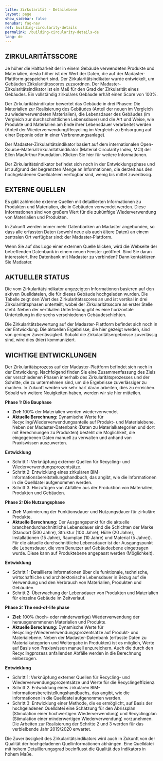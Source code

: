 ```yaml
---
title: Zirkularität - Detailebene
layout: page
show_sidebar: false
menubar: faq-nav
ref: building-circularity-details
permalink: /building-circularity-details-de
lang: de
---
```


## ZIRKULARITÄTSSCORE
Je höher die Haltbarkeit der in einem Gebäude verwendeten Produkte und Materialien, desto höher ist der Wert der Daten, die auf der Madaster-Plattform gespeichert sind. Der Zirkularitätsindikator wurde entwickelt, um Gebäuden Zirkularitätsscores zuzuordnen. Der Madaster-Zirkularitätsindikator ist ein Maß für den Grad der Zirkularität eines Gebäudes. Ein vollständig zirkuläres Gebäude erhält einen Score von 100%.

Der Zirkularitätsindikator bewertet das Gebäude in drei Phasen: Die Materialien zur Realisierung des Gebäudes (Anteil der neuen im Vergleich zu wiederverwendeten Materialien), die Lebensdauer des Gebäudes (im Vergleich zur durchschnittlichen Lebensdauer) und die Art und Weise, wie Produkte und Materialien am Ende ihrer Lebensdauer verarbeitet werden (Anteil der Wiederverwendung/Recycling im Vergleich zu Entsorgung auf einer Deponie oder in einer Verbrennungsanlage).

Der Madaster-Zirkularitätsindikator basiert auf dem internationalen Open-Source-Materialzirkularitätsindikator (Material Circularity Index, MCI) der Ellen MacArthur Foundation. Klicken Sie hier für weitere Informationen.

Der Zirkularitätsindikator befindet sich noch in der Entwicklungsphase und ist aufgrund der begrenzten Menge an Informationen, die derzeit aus den hochgeladenen Quelldateien verfügbar sind, wenig bis mittel zuverlässig.

## EXTERNE QUELLEN
Es gibt zahlreiche externe Quellen mit detaillierten Informationen zu Produkten und Materialien, die in Gebäuden verwendet werden. Diese Informationen sind von großem Wert für die zukünftige Wiederverwendung von Materialien und Produkten.

In Zukunft werden immer mehr Datenbanken an Madaster angebunden, so dass alle erfassten Daten (sowohl neue als auch ältere Daten) an einem zentralen Ort verfügbar sind: der Madaster-Plattform.

Wenn Sie auf das Logo einer externen Quelle klicken, wird die Webseite der betreffenden Datenbank in einem neuen Fenster geöffnet. Sind Sie daran interessiert, Ihre Datenbank mit Madaster zu verbinden? Dann kontaktieren Sie Madaster.

## AKTUELLER STATUS
Die vom Zirkularitätsindikator angezeigten Informationen basieren auf den aktiven Quelldateien, die für dieses Gebäude hochgeladen wurden. Die Tabelle zeigt den Wert des Zirkularitätsscores an und ist vertikal in drei Zirkularitätsphasen unterteilt, wobei der Zirkularitätsscore an erster Stelle steht. Neben der vertikalen Unterteilung gibt es eine horizontale Unterteilung in die sechs verschiedenen Gebäudeschichten.

Die Zirkularitätsbewertung auf der Madaster-Plattform befindet sich noch in der Entwicklung. Die aktuellen Ergebnisse, die hier gezeigt werden, sind von geringer Zuverlässigkeit. Sobald die Zirkularitätsergebnisse zuverlässig sind, wird dies (hier) kommuniziert.

## WICHTIGE ENTWICKLUNGEN
Der Zirkularitätsprozess auf der Madaster-Plattform befindet sich noch in der Entwicklung. Nachfolgend finden Sie eine Zusammenfassung des Ziels der verschiedenen Phasen innerhalb des Zirkularitätsprozesses und der Schritte, die zu unternehmen sind, um die Ergebnisse zuverlässiger zu machen. In Zukunft werden wir sehr hart daran arbeiten, dies zu erreichen. Sobald wir weitere Neuigkeiten haben, werden wir sie hier mitteilen.

**Phase 1: Die Bauphase**

* **Ziel:** 100% der Materialien werden wiederverwendet
* **Aktuelle Berechnung:** Dynamische Werte für Recycling/Wiederverwendungsanteile auf Produkt- und Materialebene. Neben der Madaster-Datenbank (Daten zu Materialkategorien und dort mit Berechnungen zu Produkten) besteht die Möglichkeit, die eingegebenen Daten manuell zu verwalten und anhand von Praxiswissen auszuwerten.

**Entwicklung**
* Schritt 1: Verknüpfung externer Quellen für Recycling- und Wiederverwendungsprozentsätze.
* Schritt 2: Entwicklung eines zirkulären BIM-Informationsbereitstellungshandbuch, das angibt, wie die Informationen in die Quelldatei aufgenommen werden.
* Schritt 3: Hinzufügen von Abfällen aus der Produktion von Materialien, Produkten und Gebäuden.

**Phase 2: Die Nutzungsphase**

* **Ziel:** Maximierung der Funktionsdauer und Nutzungsdauer für zirkuläre Produkte.
* **Aktuelle Berechnung:** Der Ausgangspunkt für die aktuelle branchendurchschnittliche Lebensdauer sind die Schichten der Marke (Standort (500 Jahre), Struktur (100 Jahre), Hülle (20 Jahre), Installationen (15 Jahre), Raumplan (10 Jahre) und Material (5 Jahre)). Für die aktuelle durchschnittliche Lebensdauer ist der Ausgangspunkt die Lebensdauer, die vom Benutzer auf Gebäudeebene eingetragen wurde. Diese kann auf Produktebene angepasst werden (Möglichkeit).

**Entwicklung**
* Schritt 1: Detaillierte Informationen über die funktionale, technische, wirtschaftliche und architektonische Lebensdauer in Bezug auf die Verwendung und den Verbrauch von Materialien, Produkten und Gebäuden.
* Schritt 2: Überwachung der Lebensdauer von Produkten und Materialien für einzelne Gebäude im Zeitverlauf.

**Phase 3: The end-of-life phase**

* **Ziel:** 100% (hoch- oder minderwertige) Wiederverwendung der herausgenommenen Materialien und Produkte.
* **Aktuelle Berechnung:** Dynamische Werte für Recycling-/Wiederverwendungsprozentsätze auf Produkt- und Materialebene. Neben der Madaster-Datenbank (erfasste Daten zu Materialkategorien und Weitergabe in Produkten) ist es möglich, Werte auf Basis von Praxiswissen manuell anzureichern. Auch die durch den Recyclingprozess anfallenden Abfälle werden in die Berechnung einbezogen.

**Entwicklung**
* Schritt 1: Verknüpfung externer Quellen für Recycling- und Wiederverwendungsprozentsätze und Werte für die Recyclingeffizienz.
* Schritt 2: Entwicklung eines zirkulären BIM-Informationsbereitstellungshandbuchs, das angibt, wie die Informationen in die Quelldatei aufgenommen werden.
* Schritt 3: Entwicklung einer Methode, die es ermöglicht, auf Basis der hochgeladenen Quelldatei eine Schätzung für den Abrissplan (Stimulation einer hochwertigen Wiederverwendung) und Recyclingplan (Stimulation einer minderwertigen Wiederverwendung) vorzunehmen. 
Die Arbeiten zur Realisierung der Schritte 2 und 3 werden für das verbleibende Jahr 2019/2020 erwartet.

Die Zuverlässigkeit des Zirkularitätsindikators wird auch in Zukunft von der Qualität der hochgeladenen Quellinformationen abhängen. Eine Quelldatei mit hohem Detaillierungsgrad beeinflusst die Qualität des Indikators in hohem Maße. 
